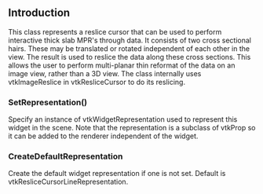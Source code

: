## Introduction

This class represents a reslice cursor that can be used to
perform interactive thick slab MPR's through data.
It consists of two cross sectional hairs. These may be translated or rotated
independent of each other in the view. The result is used to reslice
the data along these cross sections. This allows the user to perform
multi-planar thin reformat of the data on an image view, rather
than a 3D view. The class internally uses vtkImageReslice in vtkResliceCursor to
do its reslicing.

### SetRepresentation()

Specify an instance of vtkWidgetRepresentation used to represent this
widget in the scene. Note that the representation is a subclass of vtkProp
so it can be added to the renderer independent of the widget.

### CreateDefaultRepresentation

Create the default widget representation if one is not set.
Default is vtkResliceCursorLineRepresentation.